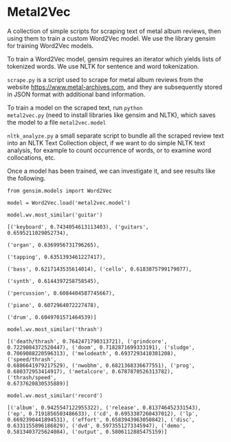 # Metal2Vec

A collection of simple scripts for scraping text of metal album reviews, then using them to train a custom Word2Vec model.  We use the library gensim for training Word2Vec models.

To train a Word2Vec model, gensim requires an iterator which yields lists of tokenized words. We use NLTK for sentence and word tokenization.

<code>scrape.py</code> is a script used to scrape for metal album reviews from the website https://www.metal-archives.com, and they are subsequently stored in JSON format with additional band information.


To train a model on the scraped text, run <code>python metal2vec.py</code> (need to install libraries like gensim and NLTK), which saves the model to a file <code>metal2vec.model</code>

<code>nltk_analyze.py</code> a small separate script to bundle all the scraped review text into an NLTK Text Collection object, if we want to do simple NLTK text analysis, for example to count occurrence of words, or to examine word collocations, etc.

Once a model has been trained, we can investigate it, and see results like the following.


<code>from gensim.models import Word2Vec</code>  


<code>model = Word2Vec.load('metal2vec.model')</code>


<code>model.wv.most_similar('guitar')</code>


<code>[('keyboard', 0.7434054613113403),
 ('guitars', 0.6595211029052734),  
 ('organ', 0.6369956731796265),  
 ('tapping', 0.6351393461227417),  
 ('bass', 0.6217143535614014), 
 ('cello', 0.6183875799179077),  
 ('synth', 0.6144397258758545),  
 ('percussion', 0.6084404587745667),  
 ('piano', 0.6072964072227478),  
 ('drum', 0.6049701571464539)]</code>


<code>model.wv.most_similar('thrash')</code>


<code>[('death/thrash', 0.7642471790313721),
 ('grindcore', 0.7229084372520447),
 ('doom', 0.7182871699333191),
 ('sludge', 0.7069088220596313),
 ('melodeath', 0.6937293410301208),
 ('speed/thrash', 0.6886641979217529),
 ('nwobhm', 0.6821368336677551),
 ('prog', 0.680372953414917),
 ('metalcore', 0.6787870526313782),
 ('thrash/speed', 0.6737620830535889)]</code>


<code>model.wv.most_similar('record')</code>


<code>[('album', 0.9425547122955322),
 ('release', 0.813746452331543),
 ('ep', 0.7191856503486633),
 ('cd', 0.6953387260437012),
 ('lp', 0.6692390441894531),
 ('effort', 0.6583943963050842),
 ('disc', 0.6331155896186829),
 ('dvd', 0.5973551273345947),
 ('demo', 0.5813403725624084),
 ('output', 0.5806112885475159)]</code>